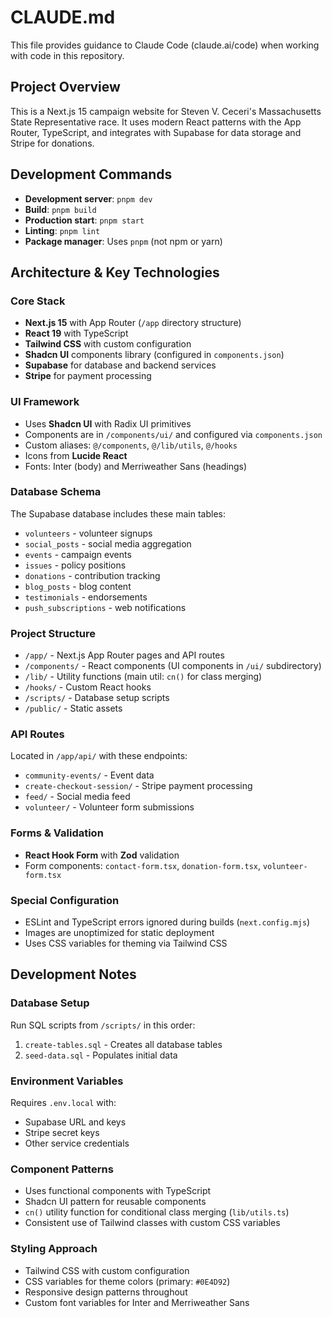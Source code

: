 # CLAUDE.md

This file provides guidance to Claude Code (claude.ai/code) when working with code in this repository.

## Project Overview

This is a Next.js 15 campaign website for Steven V. Ceceri's Massachusetts State Representative race. It uses modern React patterns with the App Router, TypeScript, and integrates with Supabase for data storage and Stripe for donations.

## Development Commands

- **Development server**: `pnpm dev`
- **Build**: `pnpm build`
- **Production start**: `pnpm start`
- **Linting**: `pnpm lint`
- **Package manager**: Uses `pnpm` (not npm or yarn)

## Architecture & Key Technologies

### Core Stack
- **Next.js 15** with App Router (`/app` directory structure)
- **React 19** with TypeScript
- **Tailwind CSS** with custom configuration
- **Shadcn UI** components library (configured in `components.json`)
- **Supabase** for database and backend services
- **Stripe** for payment processing

### UI Framework
- Uses **Shadcn UI** with Radix UI primitives
- Components are in `/components/ui/` and configured via `components.json`
- Custom aliases: `@/components`, `@/lib/utils`, `@/hooks`
- Icons from **Lucide React**
- Fonts: Inter (body) and Merriweather Sans (headings)

### Database Schema
The Supabase database includes these main tables:
- `volunteers` - volunteer signups
- `social_posts` - social media aggregation
- `events` - campaign events
- `issues` - policy positions
- `donations` - contribution tracking
- `blog_posts` - blog content
- `testimonials` - endorsements
- `push_subscriptions` - web notifications

### Project Structure
- `/app/` - Next.js App Router pages and API routes
- `/components/` - React components (UI components in `/ui/` subdirectory)
- `/lib/` - Utility functions (main util: `cn()` for class merging)
- `/hooks/` - Custom React hooks
- `/scripts/` - Database setup scripts
- `/public/` - Static assets

### API Routes
Located in `/app/api/` with these endpoints:
- `community-events/` - Event data
- `create-checkout-session/` - Stripe payment processing
- `feed/` - Social media feed
- `volunteer/` - Volunteer form submissions

### Forms & Validation
- **React Hook Form** with **Zod** validation
- Form components: `contact-form.tsx`, `donation-form.tsx`, `volunteer-form.tsx`

### Special Configuration
- ESLint and TypeScript errors ignored during builds (`next.config.mjs`)
- Images are unoptimized for static deployment
- Uses CSS variables for theming via Tailwind CSS

## Development Notes

### Database Setup
Run SQL scripts from `/scripts/` in this order:
1. `create-tables.sql` - Creates all database tables
2. `seed-data.sql` - Populates initial data

### Environment Variables
Requires `.env.local` with:
- Supabase URL and keys
- Stripe secret keys
- Other service credentials

### Component Patterns
- Uses functional components with TypeScript
- Shadcn UI pattern for reusable components
- `cn()` utility function for conditional class merging (`lib/utils.ts`)
- Consistent use of Tailwind classes with custom CSS variables

### Styling Approach
- Tailwind CSS with custom configuration
- CSS variables for theme colors (primary: `#0E4D92`)
- Responsive design patterns throughout
- Custom font variables for Inter and Merriweather Sans